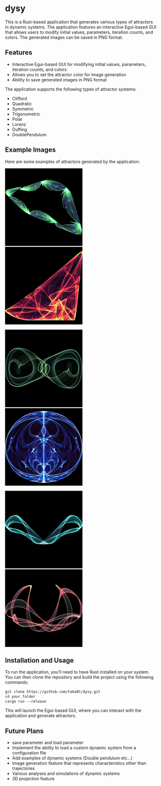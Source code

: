 # dysy

This is a Rust-based application that generates various types of attractors in dynamic systems. The application features an interactive Egui-based GUI that allows users to modify initial values, parameters, iteration counts, and colors. The generated images can be saved in PNG format.

## Features

- Interactive Egui-based GUI for modifying initial values, parameters, iteration counts, and colors
- Allows you to set the attractor color for image generation
- Ability to save generated images in PNG format

The application supports the following types of attractor systems:

- Clifford
- Quadratic
- Symmetric
- Trigonometric
- Polar
- Lorenz
- Duffing
- DoublePendulum

## Example Images

Here are some examples of attractors generated by the application:

![Quadratic Attractor](images/Quadratic_Attractor.png) ![Clifford Attractor](images/Clifford_Attractor.png)

![Duffing Attractor](images/Duffing_Attractor.png) ![Symmetric Attractor](images/Symmetric_Attractor.png)

![DoublePendulum](images/DoublePendulum.png) ![DoublePendulum2](images/DoublePendulum2.png)

## Installation and Usage

To run the application, you&#x27;ll need to have Rust installed on your system. You can then clone the repository and build the project using the following commands:

```
git clone https://github.com/taka8t/dysy.git
cd your_folder
cargo run --release
```

This will launch the Egui-based GUI, where you can interact with the application and generate attractors.

## Future Plans

- save parameter and load parameter
- Implement the ability to load a custom dynamic system from a configuration file
- Add examples of dynamic systems (Double pendulum etc...)
- Image generation feature that represents characteristics other than trajectories
- Various analyses and simulations of dynamic systems
- 3D projection feature
